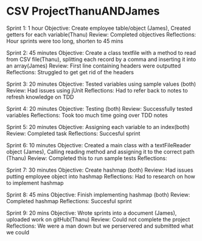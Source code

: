 # CSV ProjectThanuANDJames
Sprint 1: 1 hour Objective: Create employee table/object (James),
Created getters for each variable(Thanu) Review: Completed objectives
Reflections: Hour sprints were too long, shorten to 45 mins

Sprint 2: 45 minutes Objective: Create a class textfile with a method to
read from CSV file(Thanu), splitting each record by a comma and
inserting it into an array(James) Review: First line containing headers
were outputted Reflections: Struggled to get get rid of the headers

Sprint 3: 20 minutes Objective: Tested variables using sample values
(both) Review: Had issues using jUnit Reflections: Had to refer back to
notes to refresh knowledge on TDD

Sprint 4: 20 minutes Objective: Testing (both) Review: Successfully
tested variables Reflections: Took too much time going over TDD notes

Sprint 5: 20 minutes Objective: Assigning each variable to an
index(both) Review: Completed task Reflections: Succesful sprint

Sprint 6: 10 minutes Objective: Created a main class with a
textFileReader object (James), Calling reading method and assigning it
to the correct path (Thanu) Review: Completed this to run sample tests
Reflections:

Sprint 7: 30 minutes Objective: Create hashmap (both) Review: Had issues
putting employee object into hashmap Reflections: Had to research on how
to implement hashmap

Sprint 8: 45 mins Objective: Finish implementing hashmap (both) Review:
Completed hashmap Reflections: Succesful sprint

Sprint 9: 20 mins Objective: Wrote sprints into a document (James),
uploaded work on gitHub(Thanu) Review: Could not complete the project
Reflections: We were a man down but we perservered and submitted what we
could
